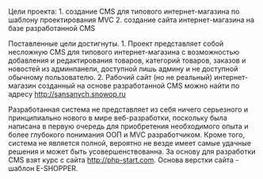 Цели проекта: 1. создание CMS для типового интернет-магазина по шаблону проектирования MVC
              2. создание сайта интернет-магазина на базе разработанной CMS

Поставленные цели достигнуты. 1. Проект представляет собой несложную CMS для типового интернет-магазина с возможностью добавления
                                  и редактирования товаров, категорий товаров, заказов и новостей из админпанели,
                                  доступной лишь админу и не доступной обычному пользователю.
                              2. Рабочий сайт (но не реальный) интернет-магазин созданный на основе разработанной CMS можно найти
                                  по адресу http://sansanych.snowop.ru
                                  
Разработанная система не представляет из себя ничего серьезного и принципиально нового в мире веб-разработки, поскольку 
была написана в первую очередь для приобретения необходимого опыта и более глубокого понимания ООП и MVC разработчиком. 
Кроме того, система не является полной, вероятно не везде имеет самые удачные решения и может быть усовершенствованна. 
За основу для разработки CMS взят курс с сайта http://php-start.com. Основа верстки сайта - шаблон E-SHOPPER.

                                  
                                  
